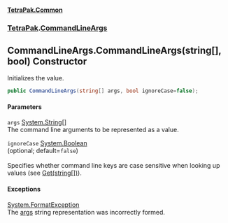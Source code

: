 #### [TetraPak.Common](index.md 'index')
### [TetraPak](TetraPak.md 'TetraPak').[CommandLineArgs](TetraPak_CommandLineArgs.md 'TetraPak.CommandLineArgs')
## CommandLineArgs.CommandLineArgs(string[], bool) Constructor
Initializes the value.  
```csharp
public CommandLineArgs(string[] args, bool ignoreCase=false);
```
#### Parameters
<a name='TetraPak_CommandLineArgs_CommandLineArgs(string___bool)_args'></a>
`args` [System.String](https://docs.microsoft.com/en-us/dotnet/api/System.String 'System.String')[[]](https://docs.microsoft.com/en-us/dotnet/api/System.Array 'System.Array')  
The command line arguments to be represented as a value.  
  
<a name='TetraPak_CommandLineArgs_CommandLineArgs(string___bool)_ignoreCase'></a>
`ignoreCase` [System.Boolean](https://docs.microsoft.com/en-us/dotnet/api/System.Boolean 'System.Boolean')  
(optional; default=`false`)<br/>  
Specifies whether command line keys are case sensitive when looking up values (see [Get(string[])](TetraPak_CommandLineArgs_Get(string__).md 'TetraPak.CommandLineArgs.Get(string[])')).  
  
#### Exceptions
[System.FormatException](https://docs.microsoft.com/en-us/dotnet/api/System.FormatException 'System.FormatException')  
The [args](TetraPak_CommandLineArgs_CommandLineArgs(string___bool).md#TetraPak_CommandLineArgs_CommandLineArgs(string___bool)_args 'TetraPak.CommandLineArgs.CommandLineArgs(string[], bool).args') string representation was incorrectly formed.  
